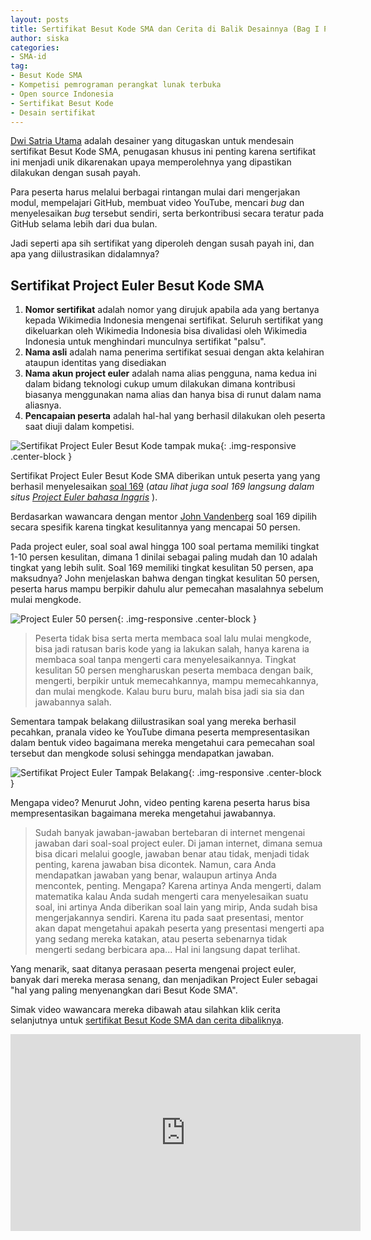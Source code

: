```yaml
---
layout: posts
title: Sertifikat Besut Kode SMA dan Cerita di Balik Desainnya (Bag I Project Euler)
author: siska
categories:
- SMA-id
tag:
- Besut Kode SMA
- Kompetisi pemrograman perangkat lunak terbuka
- Open source Indonesia
- Sertifikat Besut Kode 
- Desain sertifikat
---
```


[Dwi Satria Utama](https://github.com/RioSatria) adalah desainer yang ditugaskan untuk mendesain sertifikat Besut Kode SMA, penugasan khusus ini penting karena sertifikat ini menjadi unik dikarenakan upaya memperolehnya yang dipastikan dilakukan dengan susah payah. 

Para peserta harus melalui berbagai rintangan mulai dari mengerjakan modul, mempelajari GitHub, membuat video YouTube, 
mencari *bug* dan menyelesaikan *bug* tersebut sendiri, serta berkontribusi secara teratur pada GitHub selama lebih dari dua bulan. 

Jadi seperti apa sih sertifikat yang diperoleh dengan susah payah ini, dan apa yang diilustrasikan didalamnya? 

## Sertifikat Project Euler Besut Kode SMA
1. **Nomor sertifikat** adalah nomor yang dirujuk apabila ada yang bertanya kepada Wikimedia Indonesia mengenai sertifikat. Seluruh sertifikat yang dikeluarkan oleh Wikimedia Indonesia bisa divalidasi oleh Wikimedia Indonesia untuk menghindari munculnya sertifikat "palsu". 
2. **Nama asli** adalah nama penerima sertifikat sesuai dengan akta kelahiran ataupun identitas yang disediakan
3. **Nama akun project euler** adalah nama alias pengguna, nama kedua ini dalam bidang teknologi cukup umum dilakukan dimana kontribusi biasanya menggunakan nama alias dan hanya bisa di runut dalam nama aliasnya. 
4. **Pencapaian peserta** adalah hal-hal yang berhasil dilakukan oleh peserta saat diuji dalam kompetisi. 

![Sertifikat Project Euler Besut Kode tampak muka](http://wikimedia-id.github.io/besutkode/img/blog/Sertifikat%20Project%20Euler%20tampak%20muka.png
 "Sertifikat Project Euler Besut Kode tampak muka"){: .img-responsive .center-block } 

Sertifikat Project Euler Besut Kode SMA diberikan untuk peserta yang yang berhasil menyelesaikan  [soal 169](http://wikimedia-id.github.io/projecteuler/#soal-169) (_atau lihat juga soal 169 langsung dalam situs [Project Euler bahasa Inggris](https://projecteuler.net/problem=169)_ ). 

Berdasarkan wawancara dengan mentor [John Vandenberg](https://github.com/jayvdb) soal 169 dipilih secara spesifik karena tingkat kesulitannya yang mencapai 50 persen. 

Pada project euler, soal soal awal hingga 100 soal pertama memiliki tingkat 1-10 persen kesulitan, dimana 1 dinilai sebagai paling mudah dan 10 adalah tingkat yang lebih sulit. Soal 169 memiliki tingkat kesulitan 50 persen, apa maksudnya? John menjelaskan bahwa dengan tingkat kesulitan 50 persen, peserta harus mampu berpikir dahulu alur pemecahan masalahnya sebelum mulai mengkode. 

![Project Euler 50 persen](http://wikimedia-id.github.io/besutkode/img/blog/Project%20Euler%20difficulty%20level%2050%20percent.png "PE50persenkesulitan"){: .img-responsive .center-block } 

>Peserta tidak bisa serta merta membaca soal lalu mulai mengkode, bisa jadi ratusan baris kode yang ia lakukan salah, hanya karena ia membaca soal tanpa mengerti cara menyelesaikannya. Tingkat kesulitan 50 persen mengharuskan peserta membaca dengan baik, mengerti, berpikir untuk memecahkannya, mampu memecahkannya, dan mulai mengkode. Kalau buru buru, malah bisa jadi sia sia dan jawabannya salah. 

Sementara tampak belakang diilustrasikan soal yang mereka berhasil pecahkan, pranala video ke YouTube dimana peserta mempresentasikan dalam bentuk video bagaimana mereka mengetahui cara pemecahan soal tersebut dan mengkode solusi sehingga mendapatkan jawaban. 

![Sertifikat Project Euler Tampak Belakang](http://wikimedia-id.github.io/besutkode/img/blog/Project%20Euler%20Sertifikat%20Tampak%20Belakang.png "PEsertifikatbelakang"){: .img-responsive .center-block } 

Mengapa video? Menurut John, video penting karena peserta harus bisa mempresentasikan bagaimana mereka mengetahui jawabannya. 

>Sudah banyak jawaban-jawaban bertebaran di internet mengenai jawaban dari soal-soal project euler. Di jaman internet, dimana semua bisa dicari melalui google, jawaban benar atau tidak, menjadi tidak penting, karena jawaban bisa dicontek. Namun, cara Anda mendapatkan jawaban yang benar, walaupun artinya Anda mencontek, penting. Mengapa? Karena artinya Anda mengerti, dalam matematika kalau Anda sudah mengerti cara menyelesaikan suatu soal, ini artinya Anda diberikan soal lain yang mirip, Anda sudah bisa mengerjakannya sendiri. Karena itu pada saat presentasi, mentor akan dapat mengetahui apakah peserta yang presentasi mengerti apa yang sedang mereka katakan, atau peserta sebenarnya tidak mengerti sedang berbicara apa... Hal ini langsung dapat terlihat. 

Yang menarik, saat ditanya perasaan peserta mengenai project euler, banyak dari mereka merasa senang, dan menjadikan Project Euler sebagai "hal yang paling menyenangkan dari Besut Kode SMA". 

Simak video wawancara mereka dibawah atau silahkan klik cerita selanjutnya untuk [sertifikat Besut Kode SMA dan cerita dibaliknya](http://wikimedia-id.github.io/sma-id/2017/01/05/SertifikatBesutKodedanCeritaDesainBag2Habis.html).

<div class="video-container"><iframe width="560" height="315" src="https://www.youtube.com/embed/9IijkyLMoCY" frameborder="0" allowfullscreen></iframe></div>
